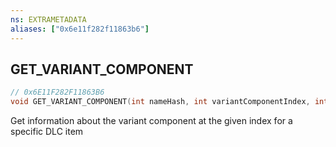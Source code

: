 ```yaml
---
ns: EXTRAMETADATA
aliases: ["0x6e11f282f11863b6"]
---
```

## GET_VARIANT_COMPONENT

```c
// 0x6E11F282F11863B6
void GET_VARIANT_COMPONENT(int nameHash, int variantComponentIndex, int variantComponentNameHash, int variantComponentEnumValue, int variantComponentType);
```

Get information about the variant component at the given index for a specific DLC item

